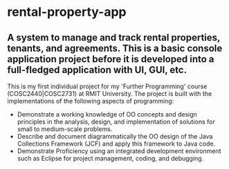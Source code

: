 # rental-property-app

## A system to manage and track rental properties, tenants, and agreements. This is a basic console application project before it is developed into a full-fledged application with UI, GUI, etc.

This is my first individual project for my 'Further Programming' course (COSC2440|COSC2731) at RMIT University. The project is built with the implementations of the following aspects of programming: 

* Demonstrate a working knowledge of OO concepts and design principles in the analysis, design, and implementation of solutions for small to medium-scale problems. 
* Describe and document diagrammatically the OO design of the Java Collections Framework (JCF) and apply this framework to Java code. 
* Demonstrate Proficiency using an integrated development environment such as Eclipse for project management, coding, and debugging. 
